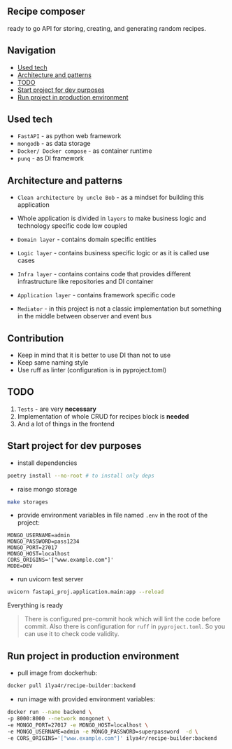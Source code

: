 ##  Recipe composer
ready to go API for storing, creating, and generating random recipes.

## Navigation
- [Used tech](#used-tech)
- [Architecture and patterns](acchitecture-and-patterns)
- [TODO](#section1)
- [Start project for dev purposes](#section1)
- [Run project in production environment](#section1)



## Used tech
- `FastAPI` - as python web framework
- `mongodb` - as data storage
- `Docker/ Docker compose` - as container runtime
- `punq` - as DI framework 

## Architecture and patterns
- `Clean architecture by uncle Bob` - as a mindset for building this application
- Whole application is divided in `layers` to make business logic and technology specific code low coupled
- `Domain layer` - contains domain specific entities
- `Logic layer` - contains business specific logic or as it is called use cases
- `Infra layer` - contains contains code that provides different infrastructure like repositories and DI container
- `Application layer` - contains framework specific code

- `Mediator` - in this project is not a classic implementation but something in the middle between observer and event bus

## Contribution 
- Keep in mind that it is better to use DI than not to use
- Keep same naming style
- Use ruff as linter (configuration is in pyproject.toml)

## TODO
1. `Tests` - are very **necessary**
2. Implementation of whole CRUD for recipes block is **needed**
3. And a lot of things in the frontend

## Start project for dev purposes

- install dependencies
 ~~~ bash
 poetry install --no-root # to install only deps
 ~~~

- raise mongo storage
~~~ bash
make storages
~~~

- provide environment variables in file named `.env` in the root of the project:
~~~
MONGO_USERNAME=admin
MONGO_PASSWORD=pass1234
MONGO_PORT=27017
MONGO_HOST=localhost
CORS_ORIGINS='["www.example.com"]'
MODE=DEV
~~~

- run uvicorn test server
~~~ bash
uvicorn fastapi_proj.application.main:app --reload
~~~

Everything is ready

> There is configured pre-commit hook which will lint the code before commit. Also there is configuration for `ruff` in `pyproject.toml`. So you can use it to check code validity.

## Run project in production environment

- pull image from dockerhub:

~~~ bash
docker pull ilya4r/recipe-builder:backend
~~~

- run image with provided environment variables:

~~~ bash
docker run --name backend \
-p 8000:8000 --network mongonet \
-e MONGO_PORT=27017 -e MONGO_HOST=localhost \
-e MONGO_USERNAME=admin -e MONGO_PASSWORD=superpassword  -d \
-e CORS_ORIGINS='["www.example.com"]' ilya4r/recipe-builder:backend
~~~




